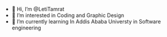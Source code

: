 - 👋 Hi, I’m @LetiTamrat
- 👀 I’m interested in Coding and Graphic Design
- 🌱 I’m currently learning In Addis Ababa Universty in Software engineering
